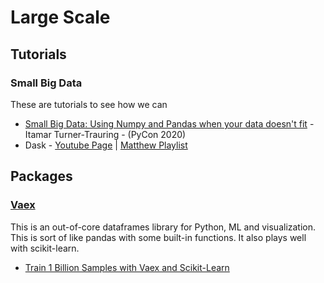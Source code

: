 # Large Scale

## Tutorials


### Small Big Data 

These are tutorials to see how we can

* [Small Big Data: Using Numpy and Pandas when your data doesn't fit](https://www.youtube.com/watch?v=8pFnrr0NnwY) - Itamar Turner-Trauring - (PyCon 2020)
* Dask - [Youtube Page](https://www.youtube.com/channel/UCj9eavqmvwaCyKhIlu2GaoA/videos) | [Matthew Playlist](https://www.youtube.com/playlist?list=PLRtz5iA93T4PQvWuoMnIyEIz1fXiJ5Pri)

## Packages


### [Vaex](https://github.com/vaexio/vaex])

This is an out-of-core dataframes library for Python, ML and visualization. This is sort of like pandas with some built-in functions. It also plays well with scikit-learn. 

* [Train 1 Billion Samples with Vaex and Scikit-Learn](https://towardsdatascience.com/ml-impossible-train-a-1-billion-sample-model-in-20-minutes-with-vaex-and-scikit-learn-on-your-9e2968e6f385)